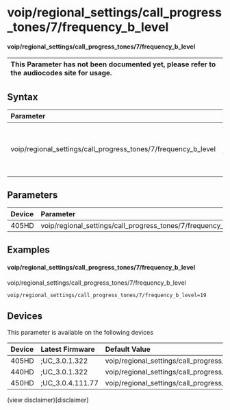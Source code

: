 ﻿---
description: voip/regional_settings/call_progress_tones/7/frequency_b_level
search:
    keywords: ['voip','regional_settings','call_progress_tones','7','frequency_b_level']
---

# voip/regional_settings/call_progress_tones/7/frequency_b_level

#### voip/regional_settings/call_progress_tones/7/frequency_b_level


| This Parameter has not been documented yet, please refer to the audiocodes site for usage.  |
| :--- |

## Syntax
| Parameter | Syntax |
| :--- | :--- |
|voip/regional_settings/call_progress_tones/7/frequency_b_level | {% raw %} undefined {% endraw %} |

## Parameters
|Device|Parameter|value|Description|
|:---|:---|:---|:---|
| 405HD | voip/regional_settings/call_progress_tones/7/frequency_b_level |  |  |

## Examples
#### voip/regional_settings/call_progress_tones/7/frequency_b_level

voip/regional_settings/call_progress_tones/7/frequency_b_level

```
voip/regional_settings/call_progress_tones/7/frequency_b_level=19
```

## Devices
This parameter is available on the following devices

| Device | Latest Firmware | Default Value |
|:---|:---|:---|
| 405HD | ;UC_3.0.1.322 | voip/regional_settings/call_progress_tones/7/frequency_b_level=19 
| 440HD | ;UC_3.0.1.322 | voip/regional_settings/call_progress_tones/7/frequency_b_level=19 
| 450HD | ;UC_3.0.4.111.77 | voip/regional_settings/call_progress_tones/7/frequency_b_level=19 

(view disclaimer)[disclaimer]
